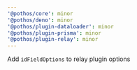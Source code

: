 ```yaml
---
'@pothos/core': minor
'@pothos/deno': minor
'@pothos/plugin-dataloader': minor
'@pothos/plugin-prisma': minor
'@pothos/plugin-relay': minor
---
```


Add `idFieldOptions` to relay plugin options
